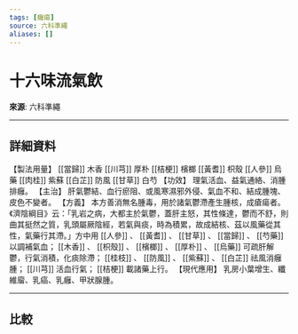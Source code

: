 ```yaml
---
tags: [癰瘍]
source: 六科準繩
aliases: []
---
```


# 十六味流氣飲

**來源**: 六科準繩  

---

## 詳細資料
【製法用量】 [[當歸]] 木香 [[川芎]] 厚朴 [[桔梗]] 檳榔 [[黃耆]] 枳殼 [[人參]] 烏藥 [[肉桂]] 紫蘇 [[白芷]] 防風 [[甘草]] 白芍
【功效】
理氣活血、益氣通絡、消腫排癰。
【主治】
肝氣鬱結、血行瘀阻、或風寒濕邪外侵、氣血不和、結成腫塊、皮色不變者。
【方義】
本方善消無名腫毒，用於諸氣鬱滯產生腫核，成瘡瘍者。《濟陰綱目》云：「乳岩之病，大都主於氣鬱，蓋肝主怒，其性條達，鬱而不舒，則曲其挺然之質，乳頭屬厥陰經，若氣與痰，時為積累，故成結核、茲以風藥從其性，氣藥行其滯。」方中用 [[人參]] 、 [[黃耆]] 、 [[甘草]] 、 [[當歸]] 、 [[芍藥]] 以調補氣血； [[木香]] 、 [[枳殼]] 、 [[檳榔]] 、 [[厚朴]] 、 [[烏藥]] 可疏肝解鬱，行氣消積，化痰除滯； [[桂枝]] 、 [[防風]] 、 [[紫蘇]] 、 [[白芷]] 祛風消癰腫； [[川芎]] 活血行氣； [[桔梗]] 載諸藥上行。
【現代應用】
乳房小葉增生、纖維廇、乳癌、乳癰、甲狀腺腫。

---

## 比較
